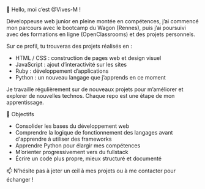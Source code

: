 👋 Hello, moi c’est @Vives-M !

Développeuse web junior en pleine montée en compétences, j’ai commencé mon parcours avec le bootcamp du Wagon (Rennes), puis j’ai poursuivi avec des formations en ligne (OpenClassrooms) et des projets personnels.

Sur ce profil, tu trouveras des projets réalisés en :

- HTML / CSS : construction de pages web et design visuel 
- JavaScript : ajout d’interactivité sur les sites
- Ruby : développement d’applications
- Python : un nouveau langage que j’apprends en ce moment

Je travaille régulièrement sur de nouveaux projets pour m’améliorer et explorer de nouvelles technos. Chaque repo est une étape de mon apprentissage.

🚀 Objectifs

- Consolider les bases du développement web
- Comprendre la logique de fonctionnement des langages avant d'apprendre à utiliser des frameworks
- Apprendre Python pour élargir mes compétences
- M’orienter progressivement vers du fullstack
- Écrire un code plus propre, mieux structuré et documenté

📫 N’hésite pas à jeter un œil à mes projets ou à me contacter pour échanger !

